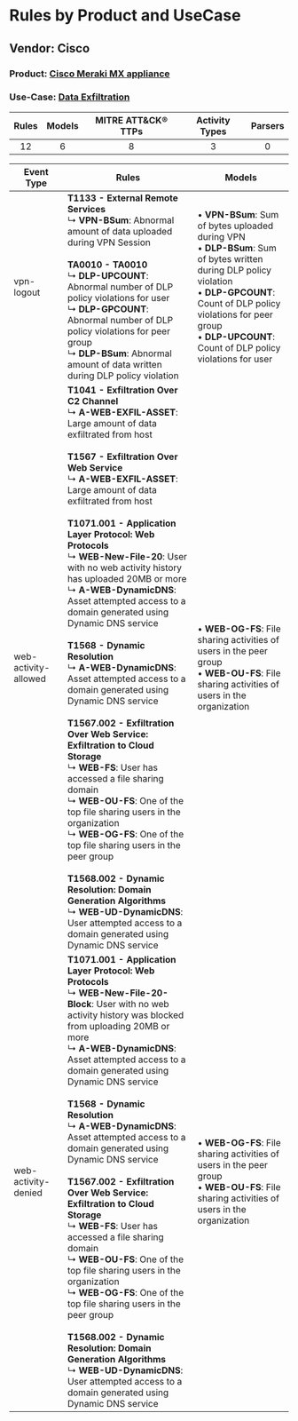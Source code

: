 Rules by Product and UseCase
============================
Vendor: Cisco
-------------
### Product: [Cisco Meraki MX appliance](../ds_cisco_cisco_meraki_mx_appliance.md)
### Use-Case: [Data Exfiltration](../../../../UseCases/uc_data_exfiltration.md)

| Rules | Models | MITRE ATT&CK® TTPs | Activity Types | Parsers |
|:-----:|:------:|:------------------:|:--------------:|:-------:|
|  12   |   6    |         8          |       3        |    0    |

| Event Type    | Rules    | Models    |
| ---- | ---- | ---- |
| vpn-logout    | <b>T1133 - External Remote Services</b><br> ↳ <b>VPN-BSum</b>: Abnormal amount of data uploaded during VPN Session<br><br><b>TA0010 - TA0010</b><br> ↳ <b>DLP-UPCOUNT</b>: Abnormal number of DLP policy violations for user<br> ↳ <b>DLP-GPCOUNT</b>: Abnormal number of DLP policy violations for peer group<br> ↳ <b>DLP-BSum</b>: Abnormal amount of data written during DLP policy violation    |  • <b>VPN-BSum</b>: Sum of bytes uploaded during VPN<br> • <b>DLP-BSum</b>: Sum of bytes written during DLP policy violation<br> • <b>DLP-GPCOUNT</b>: Count of DLP policy violations for peer group<br> • <b>DLP-UPCOUNT</b>: Count of DLP policy violations for user |
| web-activity-allowed | <b>T1041 - Exfiltration Over C2 Channel</b><br> ↳ <b>A-WEB-EXFIL-ASSET</b>: Large amount of data exfiltrated from host<br><br><b>T1567 - Exfiltration Over Web Service</b><br> ↳ <b>A-WEB-EXFIL-ASSET</b>: Large amount of data exfiltrated from host<br><br><b>T1071.001 - Application Layer Protocol: Web Protocols</b><br> ↳ <b>WEB-New-File-20</b>: User with no web activity history has uploaded 20MB or more<br> ↳ <b>A-WEB-DynamicDNS</b>: Asset attempted access to a domain generated using Dynamic DNS service<br><br><b>T1568 - Dynamic Resolution</b><br> ↳ <b>A-WEB-DynamicDNS</b>: Asset attempted access to a domain generated using Dynamic DNS service<br><br><b>T1567.002 - Exfiltration Over Web Service: Exfiltration to Cloud Storage</b><br> ↳ <b>WEB-FS</b>: User has accessed a file sharing domain<br> ↳ <b>WEB-OU-FS</b>: One of the top file sharing users in the organization<br> ↳ <b>WEB-OG-FS</b>: One of the top file sharing users in the peer group<br><br><b>T1568.002 - Dynamic Resolution: Domain Generation Algorithms</b><br> ↳ <b>WEB-UD-DynamicDNS</b>: User attempted access to a domain generated using Dynamic DNS service |  • <b>WEB-OG-FS</b>: File sharing activities of users in the peer group<br> • <b>WEB-OU-FS</b>: File sharing activities of users in the organization    |
| web-activity-denied  | <b>T1071.001 - Application Layer Protocol: Web Protocols</b><br> ↳ <b>WEB-New-File-20-Block</b>: User with no web activity history was blocked from uploading 20MB or more<br> ↳ <b>A-WEB-DynamicDNS</b>: Asset attempted access to a domain generated using Dynamic DNS service<br><br><b>T1568 - Dynamic Resolution</b><br> ↳ <b>A-WEB-DynamicDNS</b>: Asset attempted access to a domain generated using Dynamic DNS service<br><br><b>T1567.002 - Exfiltration Over Web Service: Exfiltration to Cloud Storage</b><br> ↳ <b>WEB-FS</b>: User has accessed a file sharing domain<br> ↳ <b>WEB-OU-FS</b>: One of the top file sharing users in the organization<br> ↳ <b>WEB-OG-FS</b>: One of the top file sharing users in the peer group<br><br><b>T1568.002 - Dynamic Resolution: Domain Generation Algorithms</b><br> ↳ <b>WEB-UD-DynamicDNS</b>: User attempted access to a domain generated using Dynamic DNS service    |  • <b>WEB-OG-FS</b>: File sharing activities of users in the peer group<br> • <b>WEB-OU-FS</b>: File sharing activities of users in the organization    |